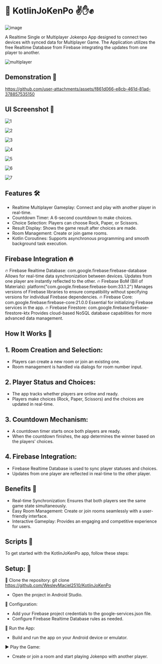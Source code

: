 ﻿# 🔵 KotlinJoKenPo ✌️✋✊
![image](https://github.com/user-attachments/assets/6a1f52a2-3498-44fb-89f2-c80fe5729616)

A Realtime Single or Multiplayer Jokenpo App designed to connect two devices with synced data for Multiplayer Game. The Application utilizes the free Realtime Database from Firebase integrating the updates from one player to another. 

![multiplayer](https://github.com/user-attachments/assets/75c0bf7a-4175-4cd3-92a6-463b3b87e237)

## Demonstration 🎁

https://github.com/user-attachments/assets/f861d066-e8cb-461d-81ad-378857535150

## UI Screenshot 📱

![1](https://github.com/user-attachments/assets/f83a1e2f-3ea5-4831-b833-50e852a01009)

![2](https://github.com/user-attachments/assets/35331a96-f18f-42f9-b947-0ad346a515fb)

![3](https://github.com/user-attachments/assets/a0e12215-bb99-42ad-93ec-5d89521f9c81)

![4](https://github.com/user-attachments/assets/f07d810e-3f4a-4c3b-b4c8-43deaab4ccdf)

![5](https://github.com/user-attachments/assets/d3447107-4e0b-4ea3-8d3a-23ea4d7796f5)

![6](https://github.com/user-attachments/assets/1340b3c2-4f1a-483c-9fa7-eb64185ff8d0)

![7](https://github.com/user-attachments/assets/b26e023e-45d1-4886-8ee6-af8caf7fa09f)

## Features 🛠️
- Realtime Multiplayer Gameplay: Connect and play with another player in real-time.
- Countdown Timer: A 6-second countdown to make choices.
- Choice Selection: Players can choose Rock, Paper, or Scissors.
- Result Display: Shows the game result after choices are made.
- Room Management: Create or join game rooms.
- Kotlin Coroutines: Supports asynchronous programming and smooth background task execution.
  
## Firebase Integration 🔥
🔥 Firebase Realtime Database: com.google.firebase:firebase-database
Allows for real-time data synchronization between devices. Updates from one player are instantly reflected to the other.
🔥 Firebase BoM (Bill of Materials): platform("com.google.firebase:firebase-bom:33.1.2")
Manages versions of Firebase libraries to ensure compatibility without specifying versions for individual Firebase dependencies.
🔥 Firebase Core: com.google.firebase:firebase-core:21.0.0
Essential for initializing Firebase services in the app.
🔥 Firebase Firestore: com.google.firebase:firebase-firestore-ktx
Provides cloud-based NoSQL database capabilities for more advanced data management.

## How It Works 🔄
## 1. Room Creation and Selection:

- Players can create a new room or join an existing one.
- Room management is handled via dialogs for room number input.

## 2. Player Status and Choices:

- The app tracks whether players are online and ready.
- Players make choices (Rock, Paper, Scissors) and the choices are updated in real-time.

## 3. Countdown Mechanism:

- A countdown timer starts once both players are ready.
- When the countdown finishes, the app determines the winner based on the players' choices.

## 4. Firebase Integration:

- Firebase Realtime Database is used to sync player statuses and choices.
- Updates from one player are reflected in real-time to the other player.

## Benefits 🌟
- Real-time Synchronization: Ensures that both players see the same game state simultaneously.
- Easy Room Management: Create or join rooms seamlessly with a user-friendly interface.
- Interactive Gameplay: Provides an engaging and competitive experience for users.

## Scripts 🚀
To get started with the KotlinJoKenPo app, follow these steps:

## Setup: 📝

💬 Clone the repository: git clone https://github.com/WesleyMaciel2510/KotlinJoKenPo
- Open the project in Android Studio.

💬 Configuration:
- Add your Firebase project credentials to the google-services.json file.
- Configure Firebase Realtime Database rules as needed.

🎨 Run the App:
- Build and run the app on your Android device or emulator.

▶️ Play the Game:
- Create or join a room and start playing Jokenpo with another player.


